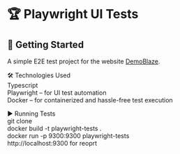 # 🏆 Playwright UI Tests

## 🚀 Getting Started

A simple E2E test project for the website [DemoBlaze](https://www.demoblaze.com/).

🛠 Technologies Used  
Typescript  
Playwright – for UI test automation  
Docker – for containerized and hassle-free test execution  

▶ Running Tests  
git clone  
docker build -t playwright-tests .  
docker run -p 9300:9300 playwright-tests  
http://localhost:9300 for reoprt  

